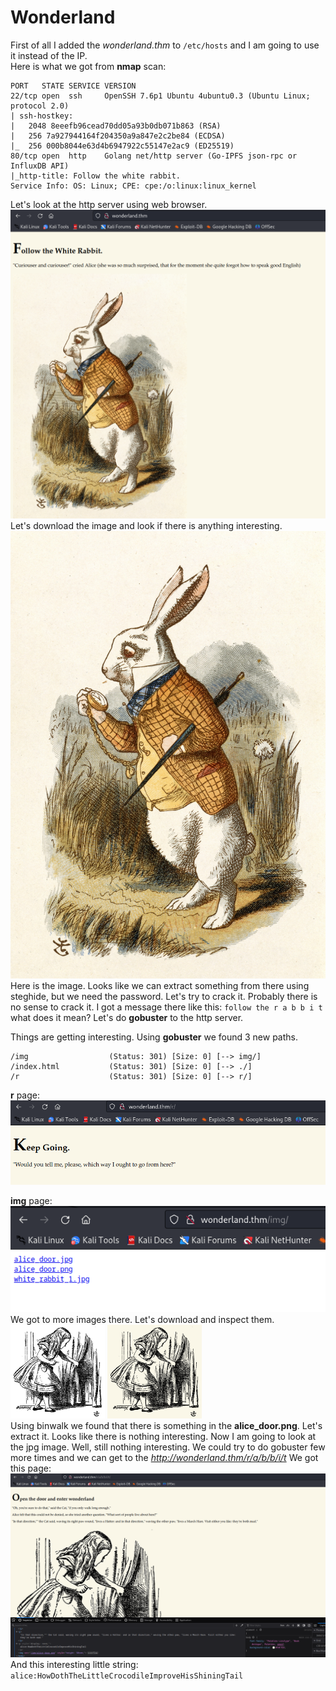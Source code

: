 # Wonderland

First of all I added the *wonderland.thm* to `/etc/hosts` and I am going to use it instead of the IP. <br>
Here is what we got from **nmap** scan:
```nmap
PORT   STATE SERVICE VERSION
22/tcp open  ssh     OpenSSH 7.6p1 Ubuntu 4ubuntu0.3 (Ubuntu Linux; protocol 2.0)
| ssh-hostkey: 
|   2048 8eeefb96cead70dd05a93b0db071b863 (RSA)
|   256 7a927944164f204350a9a847e2c2be84 (ECDSA)
|_  256 000b8044e63d4b6947922c55147e2ac9 (ED25519)
80/tcp open  http    Golang net/http server (Go-IPFS json-rpc or InfluxDB API)
|_http-title: Follow the white rabbit.
Service Info: OS: Linux; CPE: cpe:/o:linux:linux_kernel
```
Let's look at the http server using web browser.<br>
![The web page](img/1.png)<br>
Let's download the image and look if there is anything interesting.<br>
![The image](white_rabbit_1.jpg)<br>
Here is the image.
Looks like we can extract something from there using steghide, but we need the password. Let's try to crack it.
Probably there is no sense to crack it. I got a message there like this: 
`follow the r a b b i t` what does it mean?
Let's do **gobuster** to the http server.<br>

Things are getting interesting. Using **gobuster** we found 3 new paths.
```gobuster
/img                  (Status: 301) [Size: 0] [--> img/]
/index.html           (Status: 301) [Size: 0] [--> ./]
/r                    (Status: 301) [Size: 0] [--> r/]
```

**r** page:<br>
![/r](img/2.png)

**img** page:<br>
![/img](img/3.png)<br>
We got to more images there. Let's download and inspect them.<br>
<img alt="alice_door.jpg" src="alice_door.jpg" width=30%> <img alt="alice_door.png" src="alice_door.png" width=30%><br>
Using binwalk we found that there is something in the **alice_door.png**. Let's extract it. Looks like there is nothing interesting.
Now I am going to look at the jpg image. Well, still nothing interesting.
We could try to do gobuster few more times and we can get to the *http://wonderland.thm/r/a/b/b/i/t*
We got this page:<br>
![rabbit page](img/4.png)<br>
And this interesting little string: `alice:HowDothTheLittleCrocodileImproveHisShiningTail`